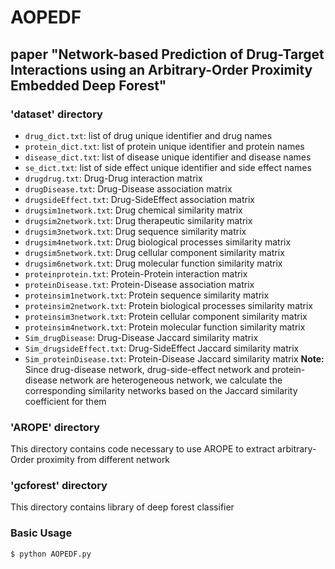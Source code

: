 # AOPEDF
## paper "Network-based Prediction of Drug-Target Interactions using an Arbitrary-Order Proximity Embedded Deep Forest"

### 'dataset' directory
- `drug_dict.txt`: list of drug unique identifier and drug names
- `protein_dict.txt`: list of protein unique identifier and protein names
- `disease_dict.txt`: list of disease unique identifier and disease names
- `se_dict.txt`: list of side effect unique identifier and side effect names
- `drugdrug.txt`: Drug-Drug interaction matrix
- `drugDisease.txt`: Drug-Disease association matrix
- `drugsideEffect.txt`: Drug-SideEffect association matrix
- `drugsim1network.txt`: Drug chemical similarity matrix
- `drugsim2network.txt`: Drug therapeutic similarity matrix
- `drugsim3network.txt`: Drug sequence similarity matrix
- `drugsim4network.txt`: Drug biological processes similarity matrix
- `drugsim5network.txt`: Drug cellular component similarity matrix
- `drugsim6network.txt`: Drug molecular function similarity matrix
- `proteinprotein.txt`: Protein-Protein interaction matrix
- `proteinDisease.txt`: Protein-Disease association matrix
- `proteinsim1network.txt`: Protein sequence similarity matrix
- `proteinsim2network.txt`: Protein biological processes similarity matrix
- `proteinsim3network.txt`: Protein cellular component similarity matrix
- `proteinsim4network.txt`: Protein molecular function similarity matrix
- `Sim_drugDisease`: Drug-Disease Jaccard similarity matrix
- `Sim_drugsideEffect.txt`: Drug-SideEffect Jaccard similarity matrix
- `Sim_proteinDisease.txt`: Protein-Disease Jaccard similarity matrix
**Note:** Since drug-disease network, drug-side-effect network and protein-disease network are heterogeneous network, we calculate the corresponding similarity networks based on the Jaccard similarity coefficient for them

### 'AROPE' directory
This directory contains code necessary to use AROPE to extract arbitrary-Order proximity from different network

### 'gcforest' directory
This directory contains library of deep forest classifier

### Basic Usage
```
$ python AOPEDF.py
```


